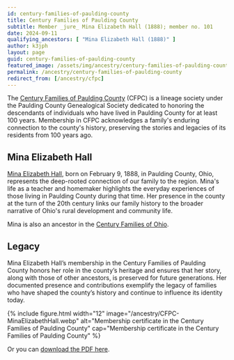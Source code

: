 ```yaml
---
id: century-families-of-paulding-county
title: Century Families of Paulding County
subtitle: Member _jure_ Mina Elizabeth Hall (1888); member no. 101
date: 2024-09-11
qualifying_ancestors: [ "Mina Elizabeth Hall (1888)" ]
author: k3jph
layout: page
guid: century-families-of-paulding-county
featured_image: /assets/img/ancestry/century-families-of-paulding-county.webp
permalink: /ancestry/century-families-of-paulding-county
redirect_from: [/ancestry/cfpc]
---
```


The [Century Families of Paulding County](https://www.pauldingcountyogs.org/)
(CFPC) is a lineage society under the Paulding County Genealogical Society
dedicated to honoring the descendants of individuals who have lived in Paulding
County for at least 100 years. Membership in CFPC acknowledges a family's
enduring connection to the county's history, preserving the stories and legacies
of its residents from 100 years ago.

## Mina Elizabeth Hall

[Mina Elizabeth Hall](https://www.wikitree.com/wiki/Hall-1398), born on February
9, 1888, in Paulding County, Ohio, represents the deep-rooted connection of our
family to the region. Mina's life as a teacher and homemaker highlights the
everyday experiences of those living in Paulding County during that time. Her
presence in the county at the turn of the 20th century links our family history
to the broader narrative of Ohio's rural development and community life.

Mina is also an ancestor in the [Century Families of Ohio](/ancestry/ogs/cfo).

## Legacy

Mina Elizabeth Hall’s membership in the Century Families of Paulding County
honors her role in the county’s heritage and ensures that her story, along with
those of other ancestors, is preserved for future generations. Her documented
presence and contributions exemplify the legacy of families who have shaped the
county’s history and continue to influence its identity today.

{% include figure.html width="12"
   image="/ancestry/CFPC-MinaElizabethHall.webp" 
   alt="Membership certificate in the Century Families of Paulding County"
   cap="Membership certificate in the Century Families of Paulding County" %}
   
Or you can [download the PDF here](/assets/docs/ancestry/CFPC-MinaElizabethHall.pdf).
